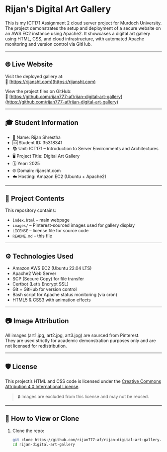 # Rijan's Digital Art Gallery

This is my ICT171 Assignment 2 cloud server project for Murdoch University. The project demonstrates the setup and deployment of a secure website on an AWS EC2 instance using Apache2. It showcases a digital art gallery using HTML, CSS, and cloud infrastructure, with automated Apache monitoring and version control via GitHub.

---

## 🌐 Live Website

Visit the deployed gallery at:  
🔗 [https://rijansht.com](https://rijansht.com)

View the project files on GitHub:  
🔗 [https://github.com/rijan777-af/rijan-digital-art-gallery](https://github.com/rijan777-af/rijan-digital-art-gallery)

---

## 🎓 Student Information

- 👤 Name: Rijan Shrestha  
- 🆔 Student ID: 35318341  
- 📚 Unit: ICT171 – Introduction to Server Environments and Architectures  
- 🖥️ Project Title: Digital Art Gallery  
- 🗓️ Year: 2025  
- 🌐 Domain: rijansht.com  
- ☁️ Hosting: Amazon EC2 (Ubuntu + Apache2)

---

## 📁 Project Contents

This repository contains:

- `index.html` – main webpage
- `images/` – Pinterest-sourced images used for gallery display
- `LICENSE` – license file for source code
- `README.md` – this file

---

## ⚙️ Technologies Used

- Amazon AWS EC2 (Ubuntu 22.04 LTS)
- Apache2 Web Server
- SCP (Secure Copy) for file transfer
- Certbot (Let’s Encrypt SSL)
- Git + GitHub for version control
- Bash script for Apache status monitoring (via cron)
- HTML5 & CSS3 with animation effects

---

## 📷 Image Attribution

All images (art1.jpg, art2.jpg, art3.jpg) are sourced from Pinterest.  
They are used strictly for academic demonstration purposes only and are not licensed for redistribution.

---

## 🛡️ License

This project’s HTML and CSS code is licensed under the [Creative Commons Attribution 4.0 International License](https://creativecommons.org/licenses/by/4.0/).

> 🔒 Images are excluded from this license and may not be reused.

---

## 📂 How to View or Clone

1. Clone the repo:
   ```bash
   git clone https://github.com/rijan777-af/rijan-digital-art-gallery.git
   cd rijan-digital-art-gallery
